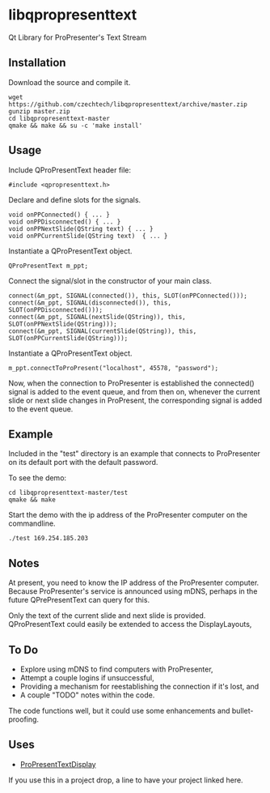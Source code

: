 libqpropresenttext
==================

Qt Library for ProPresenter's Text Stream


Installation
------------

Download the source and compile it.

    wget https://github.com/czechtech/libqpropresenttext/archive/master.zip
    gunzip master.zip
    cd libqpropresenttext-master
    qmake && make && su -c 'make install'

Usage
-----

Include QProPresentText header file:

    #include <qpropresenttext.h>

Declare and define slots for the signals.

    void onPPConnected() { ... }
    void onPPDisconnected() { ... }
    void onPPNextSlide(QString text) { ... }
    void onPPCurrentSlide(QString text)  { ... }

Instantiate a QProPresentText object.

    QProPresentText m_ppt;

Connect the signal/slot in the constructor of your main class.

    connect(&m_ppt, SIGNAL(connected()), this, SLOT(onPPConnected()));
    connect(&m_ppt, SIGNAL(disconnected()), this, SLOT(onPPDisconnected()));
    connect(&m_ppt, SIGNAL(nextSlide(QString)), this, SLOT(onPPNextSlide(QString)));
    connect(&m_ppt, SIGNAL(currentSlide(QString)), this, SLOT(onPPCurrentSlide(QString)));

Instantiate a QProPresentText object.

    m_ppt.connectToProPresent("localhost", 45578, "password");

Now, when the connection to ProPresenter is established the connected() signal is added to the event queue, and from then on, whenever the current slide or next slide changes in ProPresent, the corresponding signal is added to the event queue.


Example
-------

Included in the "test" directory is an example that connects to ProPresenter on its default port with the default password.

To see the demo:

    cd libqpropresenttext-master/test
    qmake && make

Start the demo with the ip address of the ProPresenter computer on the commandline.

    ./test 169.254.185.203


Notes
-----

At present, you need to know the IP address of the ProPresenter computer. Because ProPresenter's service is announced using mDNS, perhaps in the future QPrePresentText can query for this.

Only the text of the current slide and next slide is provided. QProPresentText could easily be extended to access the DisplayLayouts, 


To Do
-----

- Explore using mDNS to find computers with ProPresenter,
- Attempt a couple logins if unsuccessful,
- Providing a mechanism for reestablishing the connection if it's lost, and
- A couple "TODO" notes within the code.

The code functions well, but it could use some enhancements and bullet-proofing.

Uses
----

- [ProPresentTextDisplay]()

If you use this in a project drop, a line to have your project linked here.
